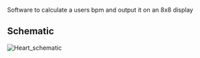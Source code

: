Software to calculate a users bpm and output it on an 8x8 display

## Schematic

![Heart_schematic](https://github.com/rosscam/heart-rate-sensor/assets/108695139/81e80663-2882-4c1c-8f76-83daee51b2f6)
